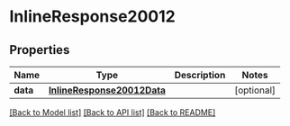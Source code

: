 # InlineResponse20012

## Properties
Name | Type | Description | Notes
------------ | ------------- | ------------- | -------------
**data** | [**InlineResponse20012Data**](InlineResponse20012Data.md) |  | [optional] 

[[Back to Model list]](../README.md#documentation-for-models) [[Back to API list]](../README.md#documentation-for-api-endpoints) [[Back to README]](../README.md)

